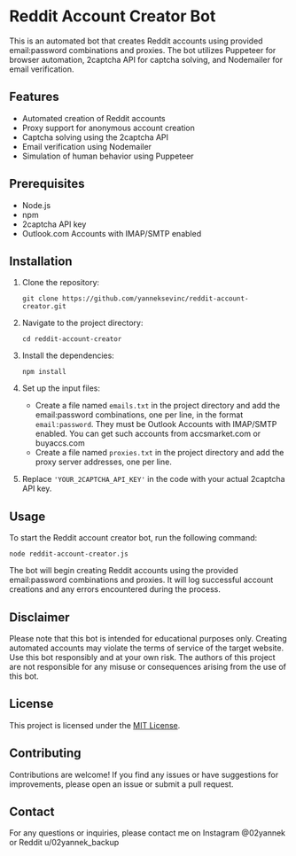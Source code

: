 # Reddit Account Creator Bot

This is an automated bot that creates Reddit accounts using provided email:password combinations and proxies. The bot utilizes Puppeteer for browser automation, 2captcha API for captcha solving, and Nodemailer for email verification.

## Features

- Automated creation of Reddit accounts
- Proxy support for anonymous account creation
- Captcha solving using the 2captcha API
- Email verification using Nodemailer
- Simulation of human behavior using Puppeteer

## Prerequisites

- Node.js
- npm
- 2captcha API key
- Outlook.com Accounts with IMAP/SMTP enabled

## Installation

1. Clone the repository:
   ```
   git clone https://github.com/yanneksevinc/reddit-account-creator.git
   ```

2. Navigate to the project directory:
   ```
   cd reddit-account-creator
   ```

3. Install the dependencies:
   ```
   npm install
   ```

4. Set up the input files:
   - Create a file named `emails.txt` in the project directory and add the email:password combinations, one per line, in the format `email:password`.
     They must be Outlook Accounts with IMAP/SMTP enabled. You can get such accounts from accsmarket.com or buyaccs.com
   - Create a file named `proxies.txt` in the project directory and add the proxy server addresses, one per line.

5. Replace `'YOUR_2CAPTCHA_API_KEY'` in the code with your actual 2captcha API key.

## Usage

To start the Reddit account creator bot, run the following command:
```
node reddit-account-creator.js
```

The bot will begin creating Reddit accounts using the provided email:password combinations and proxies. It will log successful account creations and any errors encountered during the process.

## Disclaimer

Please note that this bot is intended for educational purposes only. Creating automated accounts may violate the terms of service of the target website. Use this bot responsibly and at your own risk. The authors of this project are not responsible for any misuse or consequences arising from the use of this bot.

## License

This project is licensed under the [MIT License](LICENSE).

## Contributing

Contributions are welcome! If you find any issues or have suggestions for improvements, please open an issue or submit a pull request.

## Contact

For any questions or inquiries, please contact me on Instagram @02yannek or Reddit u/02yannek_backup


